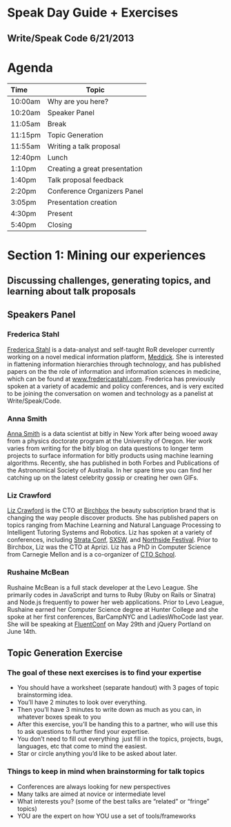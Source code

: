 # Speak Day Guide + Exercises

## Write/Speak Code 6/21/2013

# Agenda

| Time    | Topic                         |
| :------ | ----------------------------- |
| 10:00am | Why are you here?             || 10:20am | Speaker Panel                 || 11:05am | Break                         || 11:15pm | Topic Generation              || 11:55am | Writing a talk proposal       || 12:40pm | Lunch                         || 1:10pm  | Creating a great presentation || 1:40pm  | Talk proposal feedback        || 2:20pm  | Conference Organizers Panel   || 3:05pm  | Presentation creation         || 4:30pm  | Present                       || 5:40pm  | Closing                       |
# Section 1: Mining our experiences
## Discussing challenges, generating topics, and learning about talk proposals
## Speakers Panel
### Frederica Stahl

[Frederica Stahl](http://www.fredericastahl.com/) is a data-analyst and self-taught RoR developer currently working on a novel medical information platform, [Meddick](http://www.meddik.com/). She is interested in flattening information hierarchies through technology, and has published papers on the the role of information and information sciences in medicine, which can be found at www.fredericastahl.com. Frederica has previously spoken at a variety of academic and policy conferences, and is very excited to be joining the conversation on women and technology as a panelist at Write/Speak/Code.

### Anna Smith 

[Anna Smith](http://annaksmith.org/) is a data scientist at bitly in New York after being wooed away from a physics doctorate program at the University of Oregon. Her work varies from writing for the bitly blog on data questions to longer term projects to surface information for bitly products using machine learning algorithms. Recently, she has published in both Forbes and Publications of the Astronomical Society of Australia. In her spare time you can find her catching up on the latest celebrity gossip or creating her own GIFs.

### Liz Crawford 

[Liz Crawford](http://about.me/lizcrawford) is the CTO at [Birchbox](http://www.birchbox.com/) the beauty subscription brand that is changing the way people discover products. She has published papers on topics ranging from Machine Learning and Natural Language Processing to Intelligent Tutoring Systems and Robotics. Liz has spoken at a variety of conferences, including [Strata Conf](http://strataconf.com/), [SXSW](http://sxsw.com/), and [Northside Festival](http://northsidefestival.com/). Prior to Birchbox, Liz was the CTO at Aprizi. Liz has a PhD in Computer Science from Carnegie Mellon and is a co-organizer of [CTO School](http://www.ctoschool.org/).

### Rushaine McBean 

Rushaine McBean is a full stack developer at the Levo League. She primarily codes in JavaScript and turns to Ruby (Ruby on Rails or Sinatra) and Node.js frequently to power her web applications. Prior to Levo League, Rushaine earned her Computer Science degree at Hunter College and she spoke at her first conferences, BarCampNYC and LadiesWhoCode last year. She will be speaking at [FluentConf](http://fluentconf.com/fluent2013/public/schedule/speaker/149766) on May 29th and jQuery Portland on June 14th.

## Topic Generation Exercise

### The goal of these next exercises is to find your expertise- You should have a worksheet (separate handout) with 3 pages of topic brainstorming idea.- You’ll have 2 minutes to look over everything.- Then you’ll have 3 minutes to write down as much as you can, in whatever boxes speak to you- After this exercise, you’ll be handing this to a partner, who will use this to ask questions to further findyour expertise.- You don’t need to fill out everything ­­ just fill in the topics, projects, bugs, languages, etc that come tomind the easiest.- Star or circle anything you’d like to be asked about later.### Things to keep in mind when brainstorming for talk topics- Conferences are always looking for new perspectives- Many talks are aimed at novice or intermediate level- What interests you? (some of the best talks are “related” or “fringe” topics)- YOU are the expert on how YOU use a set of tools/frameworks